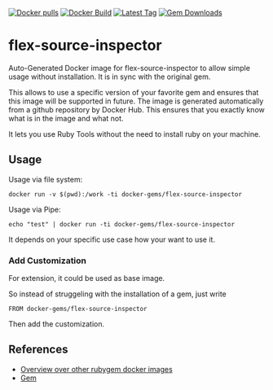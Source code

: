 [![Docker pulls](https://img.shields.io/docker/pulls/rubygem/flex-source-inspector.svg)](https://hub.docker.com/r/rubygem/flex-source-inspector/)
[![Docker Build](https://img.shields.io/docker/automated/rubygem/flex-source-inspector.svg)](https://hub.docker.com/r/rubygem/flex-source-inspector/)
[![Latest Tag](https://img.shields.io/github/tag/docker-rubygem/flex-source-inspector.svg)](https://hub.docker.com/r/rubygem/flex-source-inspector/)
[![Gem Downloads](https://img.shields.io/gem/dt/flex-source-inspector.svg)](https://rubygems.org/gems/flex-source-inspector/)
# flex-source-inspector

Auto-Generated Docker image for flex-source-inspector to allow simple usage without installation.
It is in sync with the original gem.

This allows to use a specific version of your favorite gem and ensures that this image will be supported in future.
The image is generated automatically from a github repository by Docker Hub.
This ensures that you exactly know what is in the image and what not.

It lets you use Ruby Tools without the need to install ruby on your machine.

## Usage

Usage via file system:

`docker run -v $(pwd):/work -ti docker-gems/flex-source-inspector`

Usage via Pipe:

`echo "test" | docker run -ti docker-gems/flex-source-inspector`

It depends on your specific use case how your want to use it.

### Add Customization

For extension, it could be used as base image.

So instead of struggeling with the installation of a gem, just write

`FROM docker-gems/flex-source-inspector`

Then add the customization.

## References

 - [Overview over other rubygem docker images](https://github.com/thinkbot/docker-rubygem)
 - [Gem](https://rubygems.org/gems/flex-source-inspector/)
